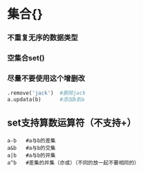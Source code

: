 # 集合{}

### 不重复无序的数据类型

### 空集合set()

### 尽量不要使用这个增删改

```python
.remove('jack')  #删除jack
a.updata(b)      #添加b到a
```



## set支持算数运算符（不支持+）

```
a-b   #a与b的差集
a&b   #a与b的交集
a|b   #a与b的并集
a^b   #差集的并集（亦或）（不同的放一起不要相同的）

```

